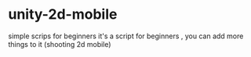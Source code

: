 # unity-2d-mobile
simple scrips for beginners 
it's a script for beginners , you can add more things to it 
(shooting 2d mobile)


